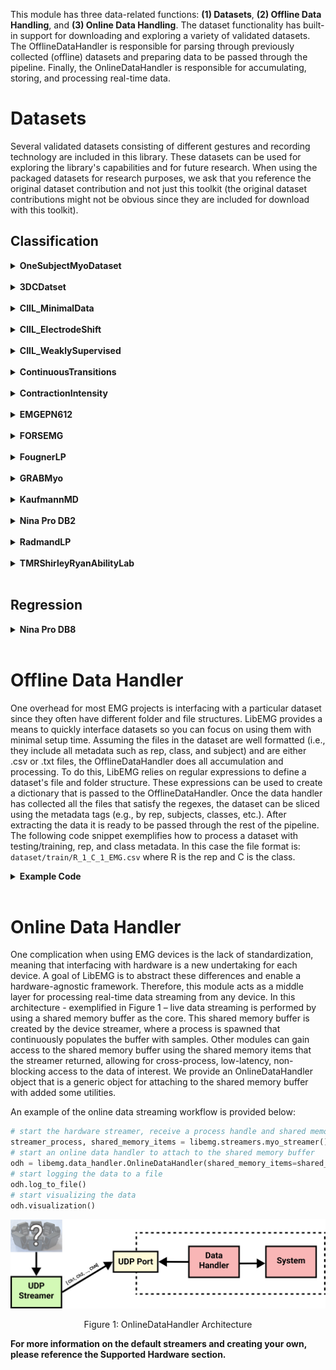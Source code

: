<style>
    table {
        width: 100%;
    }
    .device_img {
        display: block;
        margin-left: auto;
        margin-right: auto;
        width: 50%;
        height: 50%;
    }
    .device_img_2 {
        display: block;
        margin-left: auto;
        margin-right: auto;
        width: 35%;
        height: 50%;
    }
</style>

This module has three data-related functions: **(1) Datasets**, **(2) Offline Data Handling**, and **(3) Online Data Handling**. The dataset functionality has built-in support for downloading and exploring a variety of validated datasets. The OfflineDataHandler is responsible for parsing through previously collected (offline) datasets and preparing data to be passed through the pipeline. Finally, the OnlineDataHandler is responsible for accumulating, storing, and processing real-time data. 

# Datasets
Several validated datasets consisting of different gestures and recording technology are included in this library. These datasets can be used for exploring the library's capabilities and for future research. When using the packaged datasets for research purposes, we ask that you reference the original dataset contribution and not just this toolkit (the original dataset contributions might not be obvious since they are included for download with this toolkit).

## Classification 

<!-- ------------- One Subject Myo -------------------- -->

<details>
<summary><b>OneSubjectMyoDataset</b></summary>

| Attribute          | Description |
| ------------------ | ----------- |
| **Num Subjects:**      | 1       |
| **Num Reps:**      | 12 Reps (i.e., 6 Trials x 2 Reps)|
| **Time Per Rep:**      | 3s      |
| **Classes:**       | <ul><li>0 - Hand Open</li><li>1 - Hand Close</li><li>2 - No Movement</li><li>3 - Wrist Extension</li><li>4 - Wrist Flexion</li></ul>       |
| **Device:**        | Myo        |
| **Sampling Rates:** | 200 Hz        |

**Dataset Description:**
Simple one subject dataset. 

**Using the Dataset:**
```Python
from libemg.datasets import *
dataset = get_dataset_list()['OneSubjectMyo']()
odh = dataset.prepare_data()
```

**Dataset Location**
https://github.com/LibEMG/OneSubjectMyoDataset

**References:**
```
Work to be published...
```
-------------
</details>

<br>

<!-- ------------- 3DC -------------------- -->

<details>
<summary><b>3DCDatset</b></summary>

| Attribute          | Description |
| ------------------ | ----------- |
| **Num Subjects:**      | 22       |
| **Num Reps:**      | 4 Training, 4 Testing       || **Classes:**       | <ul><li>0 - No Motion</li><li>1 - Radial Deviaton</li><li>2 - Wrist Flexion</li><li>3 - Ulnar Deviaton</li><li>4 - Wrist Extension</li><li>5 - Supination</li><li>6 - Pronation</li><li>7 - Power Grip</li><li>8- Open Hand</li><li>9 - Chuck Grip</li><li>10 - Pinch Grip</li></ul>       |
| **Device:**        | Delsys        |
| **Sampling Rates:** | 1000 Hz        |

**Using the Dataset:**
```Python
from libemg.datasets import *
dataset = get_dataset_list()['3DC']()
odh = dataset.prepare_data()
```

**Dataset Location**
https://github.com/LibEMG/3DCDataset

**References:**
```
TODO
```
</details>
<br>

<!-- ------------- CIIL_MinimalData -------------------- -->


<details>
<summary><b>CIIL_MinimalData</b></summary>

| Attribute         | Description                                                                                          |
|-------------------|------------------------------------------------------------------------------------------------------|
| **Num Subjects:** | 11                                                                                                   |
| **Num Reps:**     | 1 Train, 15 Test                                                                               |
| **Classes:**      | <ul><li>0 - Close</li><li>1 - Open</li><li>2 - Rest</li><li>3 - Flexion</li><li>4 - Extension</li></ul> |
| **Device:**       | Myo Armband                                                                                         |
| **Sampling Rates:** | 200 Hz                                                                                     |

**Dataset Description:**
The goal of this Myo dataset is to explore how well models perform when they have a limited amount of training data (1s per class).

**Using the Dataset:**
```Python
from libemg.datasets import *
dataset = get_dataset_list()['CIIL_MinimalData']()
odh = dataset.prepare_data()
```

**Dataset Location**
https://github.com/LibEMG/CIILData

**References:**
```
TODO
```

</details>
</br>

<!-- ------------- CIIL_ElectrodeShift -------------------- -->

<details>
<summary><b>CIIL_ElectrodeShift</b></summary>

| Attribute         | Description                                                                                          |
|-------------------|------------------------------------------------------------------------------------------------------|
| **Num Subjects:** | 21                                                                                                   |
| **Num Reps:**     | 5 Train (Before Shift), 8 Test (After Shift)                                                         |
| **Classes:**      | <ul><li>0 - Close</li><li>1 - Open</li><li>2 - Rest</li><li>3 - Flexion</li><li>4 - Extension</li></ul> |
| **Device:**       | Myo Armband                                                                                         |
| **Sampling Rates:** | 200 Hz                                                                                   |

**Dataset Description:**
An electrode shift confounding factors dataset.

**Using the Dataset:**
```Python
from libemg.datasets import *
dataset = get_dataset_list()['CIIL_ElectrodeShift']()
odh = dataset.prepare_data()
```

**Dataset Location**
https://github.com/LibEMG/CIILData

**References:**
```
TODO
```

</details>
</br>

<!-- ------------- CIIL_WeaklySupervised -------------------- -->

<details>
<summary><b>CIIL_WeaklySupervised</b></summary>

| Attribute         | Description                                                                                          |
|-------------------|------------------------------------------------------------------------------------------------------|
| **Num Subjects:** | 16                                                                                                   |
| **Num Reps:**     | 30 min weakly supervised, 1 rep calibration, 14 reps test                                            |
| **Classes:**      | <ul><li>0 - Close</li><li>1 - Open</li><li>2 - Rest</li><li>3 - Flexion</li><li>4 - Extension</li></ul> |
| **Device:**       | OyMotion gForcePro+ EMG Armband                                                                     |
| **Sampling Rates:** | 1000 Hz                                                                                    |

**Dataset Description:**
A weakly supervised environment with sparse supervised calibration.

**Using the Dataset:**
```Python
from libemg.datasets import *
dataset = get_dataset_list('WEAKLYSUPERVISED')['CIIL_WeaklySupervised']()
odh = dataset.prepare_data()
```

**Dataset Location**
https://github.com/LibEMG/WS_CIIL

**References:**
```
TODO
```

</details>
</br>

<!-- ------------- Continuous Transition -------------------- -->
<details>
<summary><b>ContinuousTransitions</b></summary>

| Attribute         | Description                                                                                          |
|-------------------|------------------------------------------------------------------------------------------------------|
| **Num Subjects:** | 43                                                                                                   |
| **Num Reps:**     | 6 Training (Ramp), 42 Transitions (All combinations of Transitions) x 6 Reps                         |
| **Classes:**      | <ul><li>0 - No Motion</li><li>1 - Wrist Flexion</li><li>2 - Wrist Extension</li><li>3 - Wrist Pronation</li><li>4 - Wrist Supination</li><li>5 - Hand Close</li><li>6 - Hand Open</li></ul> |
| **Device:**       | Delsys                                                                                               |
| **Sampling Rates:** | 2000 Hz                                                                                    |

**Dataset Description:**
The testing set in this dataset has continuous transitions between classes, providing a more realistic offline evaluation standard for myoelectric control.

**Using the Dataset:**
```Python
from libemg.datasets import *
dataset = get_dataset_list()['ContinuousTransitions']()
odh = dataset.prepare_data()
```

**Dataset Location**
https://unbcloud-my.sharepoint.com/:f:/g/personal/ecampbe2_unb_ca/EjgjhM9ZHJxOglKoAf062ngBf4wFj2Mn2bORKY1-aMYGRw?e=WkZNwI

**References:**
```
TODO
```

</details>
</br>

<!-- ------------- Contraction Intensity -------------------- -->
<details>
<summary><b>ContractionIntensity</b></summary>

| Attribute         | Description                                                                                          |
|-------------------|------------------------------------------------------------------------------------------------------|
| **Num Subjects:** | 10                                                                                                   |
| **Num Reps:**     | 4 Ramp Reps (Train), 4 Reps x 20%, 30%, 40%, 50%, 60%, 70%, 80%, MVC (Test)                           |
| **Classes:**      | <ul><li>0 - No Motion</li><li>1 - Wrist Flexion</li><li>2 - Wrist Extension</li><li>3 - Wrist Pronation</li><li>4 - Wrist Supination</li><li>5 - Chuck Grip</li><li>6 - Hand Open</li></ul> |
| **Device:**       | BE328 by Liberating Technologies, Inc                                                                |
| **Sampling Rates:** | 1000 Hz                                                                                    |

**Dataset Description:**
A contraction intensity dataset.

**Using the Dataset:**
```Python
from libemg.datasets import *
dataset = get_dataset_list()['ContractionIntensity']()
odh = dataset.prepare_data()
```

**Dataset Location**
https://github.com/LibEMG/ContractionIntensity

**References:**
```
TODO
```

</details>
</br>

<!-- ------------- EMGEPN612 -------------------- -->
<details>
<summary><b>EMGEPN612</b></summary>

| Attribute         | Description                                                                                          |
|-------------------|------------------------------------------------------------------------------------------------------|
| **Num Subjects:** | 612                                                                                                  |
| **Num Reps:**     | 50 Reps x 306 Users (Train), 25 Reps x 306 Users (Test) --> Cross User Split                        |
| **Classes:**      | <ul><li>0 - No Movement</li><li>1 - Hand Close</li><li>2 - Flexion</li><li>3 - Extension</li><li>4 - Hand Open</li><li>5 - Pinch</li></ul> |
| **Device:**       | Myo Armband                                                                                         |
| **Sampling Rates:** | 200 Hz                                                                                     |

**Dataset Description:**
A large 612 user dataset for developing cross-user models.

**Using the Dataset:**
```Python
from libemg.datasets import *
dataset = get_dataset_list()['EMGEPN612']() # User Dependent 
dataset = get_dataset_list(cross_user=True)['EMGEPN612']() # User Independent 
odh = dataset.prepare_data()
```

**Dataset Location**
https://unbcloud-my.sharepoint.com/:u:/g/personal/ecampbe2_unb_ca/EWf3sEvRxg9HuAmGoBG2vYkBLyFv6UrPYGwAISPDW9dBXw?e=vjCA14

**References:**
```
TODO
```

</details>
</br>

<!-- ------------- FORSEMG -------------------- -->
<details>
<summary><b>FORSEMG</b></summary>

| Attribute         | Description                                                                                          |
|-------------------|------------------------------------------------------------------------------------------------------|
| **Num Subjects:** | 19                                                                                                   |
| **Num Reps:**     | 5 Train, 10 Test (2 Forearm Orientations x 5 Reps)                                                   |
| **Classes:**      | <ul><li>0 - Thump Up</li><li>1 - Index</li><li>2 - Right Angle</li><li>3 - Peace</li><li>4 - Index Little</li><li>5 - Thumb Little</li><li>6 - Hand Close</li><li>7 - Hand Open</li><li>8 - Wrist Flexion</li><li>9 - Wrist Extension</li><li>10 - Ulnar Deviation</li><li>11 - Radial Deviation</li></ul> |
| **Device:**       | Experimental Device                                                                                    |
| **Sampling Rates:** | 985 Hz                                                                                       |

**Dataset Description:**
Twelve gestures elicited in three forearm orientations (neutral, pronation, and supination).

**Using the Dataset:**
```Python
from libemg.datasets import *
dataset = get_dataset_list()['FORSEMG']()
odh = dataset.prepare_data()
```

**Dataset Location**
https://www.kaggle.com/datasets/ummerummanchaity/fors-emg-a-novel-semg-dataset

**References:**
```
TODO
```

</details>
</br>


<!-- ------------- Fougner -------------------- -->

<details>
<summary><b>FougnerLP</b></summary>

| Attribute         | Description                                                                                          |
|-------------------|------------------------------------------------------------------------------------------------------|
| **Num Subjects:** | 12                                                                                                   |
| **Num Reps:**     | 10 Reps (Train), 10 Reps x 4 Positions                                                                 |
| **Classes:**      | <ul><li>0 - Wrist Flexion</li><li>1 - Wrist Extension</li><li>2 - Pronation</li><li>3 - Supination</li><li>4 - Hand Open</li><li>5 - Power Grip</li><li>6 - Pinch Grip</li><li>7 - Rest</li></ul> |
| **Device:**       | BE328 by Liberating Technologies, Inc.                                                                |
| **Sampling Rates:** | 1000 Hz                                                                                     |

**Dataset Description:**
A limb position dataset (with 5 static limb positions).

**Using the Dataset:**
```Python
from libemg.datasets import *
dataset = get_dataset_list()['FougnerLP']()
odh = dataset.prepare_data()
```

**Dataset Location**
https://github.com/LibEMG/LimbPosition

**References:**
```
TODO
```

</details>
</br>

<!-- ------------- GrabMyo -------------------- -->
<details>
<summary><b>GRABMyo</b></summary>

| Attribute         | Description                                                                                          |
|-------------------|------------------------------------------------------------------------------------------------------|
| **Num Subjects:** | 43                                                                                                   |
| **Num Reps:**     | 7 Train, 14 Test (2 Separate Days x 7 Reps) --> Cross Day Split                                      |
| **Classes:**      | <ul><li>0 - Lateral Prehension</li><li>1 - Thumb Adduction</li><li>2 - Thumb and Little Finger Opposition</li><li>3 - Thumb and Index Finger Opposition</li><li>4 - Thumb and Index Finger Extension</li><li>5 - Thumb and Little Finger Extension</li><li>6 - Index and Middle Finger Extension</li><li>7 - Little Finger Extension</li><li>8 - Index Finger Extension</li><li>9 - Thumb Finger Extension</li><li>10 - Wrist Extension</li><li>11 - Wrist Flexion</li><li>12 - Forearm Supination</li><li>13 - Forearm Pronation</li><li>14 - Hand Open</li><li>15 - Hand Close</li><li>16 - Rest</li></ul> |
| **Device:**       | EMGUSB2+ device (OT Bioelletronica, Italy)                                                           |
| **Sampling Rates:** | 2048 Hz                                                                                      |

**Dataset Description:**
A large cross-session dataset including 17 gestures elicited across 3 separate sessions.

**Using the Dataset:**
```Python
from libemg.datasets import *
dataset = get_dataset_list()['GRABMyoBaseline']() # Baseline 
dataset = get_dataset_list()['GRABMyoCrossDay']() # CrossDay
odh = dataset.prepare_data()
```

**Dataset Location**
https://physionet.org/content/grabmyo/1.0.2/

**References:**
```
TODO
```

</details>
</br>

<!-- ------------- Kauffman -------------------- -->
<details>
<summary><b>KaufmannMD</b></summary>

| Attribute         | Description                                                                                          |
|-------------------|------------------------------------------------------------------------------------------------------|
| **Num Subjects:** | 1                                                                                                   |
| **Num Reps:**     | 1 rep per day, 120 days total. 60/60 train-test split                                                |
| **Classes:**      | <ul><li>0 - No Motion</li><li>1 - Wrist Extension</li><li>2 - Wrist Flexion</li><li>3 - Wrist Adduction</li><li>4 - Wrist Abduction</li><li>5 - Wrist Supination</li><li>6 - Wrist Pronation</li><li>7 - Hand Open</li><li>8 - Hand Closed</li><li>9 - Key Grip</li><li>10 - Index Point</li></ul> |
| **Device:**       | MindMedia                                                                                           |
| **Sampling Rates:** | 2048 Hz                                                                                     |

**Dataset Description:**
A single subject, multi-day (120 days) collection.

**Using the Dataset:**
```Python
from libemg.datasets import *
dataset = get_dataset_list()['KaufmannMD']()
odh = dataset.prepare_data()
```

**Dataset Location**
https://github.com/LibEMG/MultiDay

**References:**
```
TODO
```

</details>
</br>

<!-- ------------- NinaProDB2 -------------------- -->

<details>
<summary><b>Nina Pro DB2</b></summary>

<br/>

| Attribute          | Description |
| ------------------ | ----------- |
| **Num Subjects:**      | 40       |
| **Num Reps:**      | 6 |
| **Time Per Rep:**      | 5s      |
| **Classes:**       | 50 [Nina Pro DB2](http://ninapro.hevs.ch/node/123)    |
| **Device:**        | Delsys        |
| **Sampling Rates:** | 2000 Hz        |

**Dataset Description:**
The Ninapro DB2 is a dataset that can be used to test how algorithms perform for large gesture sets. The dataset contains 6 repetitions of 50 motion classes (plus optional rest) that were recorded using 12 Delsys Trigno electrodes around the forearm.


**Using the Dataset:**
```Python
from libemg.datasets import *
dataset = get_dataset_list()['NinaProDB2']()
odh = dataset.prepare_data()
```

**Dataset Location**
Note, this dataset will not be automatically downloaded. To download this dataset, please see [Nina DB2](http://ninapro.hevs.ch/node/17). Simply download the ZIPs and place them in a folder and LibEMG will handle the rest. All credit for this dataset should be given to the original authors. 

**References:**
```
TODO.
```
-------------

</details>
</br>

<!-- ------------- Radmand -------------------- -->
<details>
<summary><b>RadmandLP</b></summary>

| Attribute         | Description                                                                                          |
|-------------------|------------------------------------------------------------------------------------------------------|
| **Num Subjects:** | 10                                                                                                   |
| **Num Reps:**     | 4 Reps (Train), 4 Reps x 15 Positions                                                                |
| **Classes:**      | <ul><li>Mapping is Uncertain</li></ul>                                                                    |
| **Device:**       | DelsysTrigno                                                                                         |
| **Sampling Rates:** | 1000 Hz                                                                                     |

**Dataset Description:**
A large limb position dataset (with 16 static limb positions).

**Using the Dataset:**
```Python
from libemg.datasets import *
dataset = get_dataset_list()['RadmandLP']()
odh = dataset.prepare_data()
```

**Dataset Location**
https://github.com/LibEMG/LimbPosition

**References:**
```
TODO
```

</details>
</br>

<!-- ------------- TMR -------------------- -->
<details>
<summary><b>TMRShirleyRyanAbilityLab</b></summary>

| Attribute         | Description                                                                                          |
|-------------------|------------------------------------------------------------------------------------------------------|
| **Num Subjects:** | 6                                                                                                   |
| **Num Reps:**     | 8 reps per motion (pre/post intervention)                                                           |
| **Classes:**      | <ul><li>0 - Hand Open</li><li>1 - Key Grip</li><li>2 - Power Grip</li><li>3 - Fine Pinch Opened</li><li>4 - Fine Pinch Closed</li><li>5 - Tripod Opened</li><li>6 - Tripod Closed</li><li>7 - Tool</li><li>8 - Hook</li><li>9 - Index Point</li><li>10 - Thumb Flexion</li><li>11 - Thumb Extension</li><li>12 - Thumb Abduction</li><li>13 - Thumb Adduction</li><li>14 - Index Flexion</li><li>15 - Ring Flexion</li><li>16 - Pinky Flexion</li><li>17 - Wrist Supination</li><li>18 - Wrist Pronation</li><li>19 - Wrist Flexion</li><li>20 - Wrist Extension</li><li>21 - Radial Deviation</li><li>22 - Ulnar Deviation</li><li>23 - No Motion</li></ul> |
| **Device:**       | Ag/AgCl                                                                                             |
| **Sampling Rates:** | 1000 Hz                                                                                     |

**Dataset Description:**
6 subjects, 8 reps, 24 motions, pre/post intervention.

**Using the Dataset:**
```Python
from libemg.datasets import *
dataset = get_dataset_list()['TMRShirleyRyanAbilityLab']()
odh = dataset.prepare_data()
```

**Dataset Location**
https://github.com/LibEMG/TMR_ShirleyRyanAbilityLab

**References:**
```
TODO
```

</details>
</br>


## Regression 

<details>
<summary><b>Nina Pro DB8</b></summary>

<br/>

Note, this dataset will not be automatically downloaded. To download this dataset, please see [Nina DB8](http://ninapro.hevs.ch/DB8). Simply download the ZIPs and place them in a folder and LibEMG will handle the rest. All credit for this dataset should be given to the original authors. 

<br/>

| Attribute          | Description |
| ------------------ | ----------- |
| **Num Subjects:**      | 12       |
| **Num Reps:**      | 20 Training, 2 Testing |
| **Time Per Rep:**      | 6-9s      |
| **Classes:**       | 9 [Nina Pro DB8](http://ninapro.hevs.ch/DB8)    |
| **Device:**        | Delsys        |
| **Sampling Rates:** | 1111 Hz        |

**Using the Dataset:**
```Python
from libemg.datasets import NinaproDB8
dataset = NinaproDB8("data/NinaDB8") #The loacation of Nina DB8 is downloaded
odh = dataset.prepare_data()
```

**References:**
```
AUTHOR=Krasoulis Agamemnon, Vijayakumar Sethu, Nazarpour Kianoush
TITLE=Effect of User Practice on Prosthetic Finger Control With an Intuitive Myoelectric Decoder  
JOURNAL=Frontiers in Neuroscience     
VOLUME=13      
YEAR=2019   
URL=https://www.frontiersin.org/articles/10.3389/fnins.2019.00891     
DOI=10.3389/fnins.2019.00891    	
ISSN=1662-453X   
```
-------------

</details>
</br>

# Offline Data Handler 
One overhead for most EMG projects is interfacing with a particular dataset since they often have different folder and file structures. LibEMG provides a means to quickly interface datasets so you can focus on using them with minimal setup time. Assuming the files in the dataset are well formatted (i.e., they include all metadata such as rep, class, and subject) and are either .csv or .txt files, the OfflineDataHandler does all accumulation and processing. To do this, LibEMG relies on regular expressions to define a dataset's file and folder structure. These expressions can be used to create a dictionary that is passed to the OfflineDataHandler. Once the data handler has collected all the files that satisfy the regexes, the dataset can be sliced using the metadata tags (e.g., by rep, subjects, classes, etc.). After extracting the data it is ready to be passed through the rest of the pipeline. The following code snippet exemplifies how to process a dataset with testing/training, rep, and class metadata. In this case the file format is: `dataset/train/R_1_C_1_EMG.csv` where R is the rep and C is the class.

<details>
<summary><b>Example Code</b></summary>

```Python
from libemg.data_handler import OfflineDataHandler, RegexFilter
dataset_folder = 'dataset'
regex_filters = [
    RegexFilter(left_bound = "dataset/", right_bound="/", values = sets_values, description='sets'),
    RegexFilter(left_bound = "_C_", right_bound="_EMG.csv", values = classes_values, description='classes'),
    RegexFilter(left_bound = "R_", right_bound="_C_", values = reps_values, description='reps')
]
odh = OfflineDataHandler()
odh.get_data(folder_location=dataset_folder, regex_filters=regex_filters, delimiter=",")

# Extract training data:
train_odh = odh.isolate_data(key="sets", values=[0])
train_windows, train_metadata = train_odh.parse_windows(50,25)

# Extract features
fe = FeatureExtractor()
feature_list = fe.get_feature_list()
training_features = fe.extract_features(feature_list, train_windows)
```

</details>
</br>

# Online Data Handler 

One complication when using EMG devices is the lack of standardization, meaning that interfacing with hardware is a new undertaking for each device. A goal of LibEMG is to abstract these differences and enable a hardware-agnostic framework. Therefore, this module acts as a middle layer for processing real-time data streaming from any device. In this architecture - exemplified in Figure 1 – live data streaming is performed by using a shared memory buffer as the core. This shared memory buffer is created by the device streamer, where a process is spawned that continuously populates the buffer with samples. Other modules can gain access to the shared memory buffer using the shared memory items that the streamer returned, allowing for cross-process, low-latency, non-blocking access to the data of interest. We provide an OnlineDataHandler object that is a generic object for attaching to the shared memory buffer with added some utilities.
 
An example of the online data streaming workflow is provided below:
 
```Python
# start the hardware streamer, receive a process handle and shared memory descriptors
streamer_process, shared_memory_items = libemg.streamers.myo_streamer()
# start an online data handler to attach to the shared memory buffer
odh = libemg.data_handler.OnlineDataHandler(shared_memory_items=shared_memory_items)
# start logging the data to a file
odh.log_to_file()
# start visualizing the data
odh.visualization()
```

![alt text](online_dh.png)
<center> <p> Figure 1: OnlineDataHandler Architecture</p> </center>

**For more information on the default streamers and creating your own, please reference the Supported Hardware section.** 

